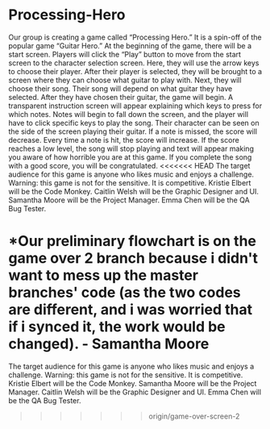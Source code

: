 Processing-Hero
===============
  Our group is creating a game called “Processing Hero.” It is a spin-off of the popular game “Guitar Hero.” At the beginning of the game, there will be a start screen. Players will click the “Play” button to move from the start screen to the character selection screen. Here, they will use the arrow keys to choose their player. After their player is selected, they will be brought to a screen where they can choose what guitar to play with. Next, they will choose their song. Their song will depend on what guitar they have selected. After they have chosen their guitar, the game will begin. A transparent instruction screen will appear explaining which keys to press for which notes. Notes will begin to fall down the screen, and the player will have to click specific keys to play the song. Their character can be seen on the side of the screen playing their guitar. If a note is missed, the score will decrease. Every time a note is hit, the score will increase. If the score reaches a low level, the song will stop playing and text will appear making you aware of how horrible you are at this game. If you complete the song with a good score, you will be congratulated. 
<<<<<<< HEAD
  The target audience for this game is anyone who likes music and enjoys a challenge. Warning: this game is not for the sensitive. It is competitive. Kristie Elbert will be the Code Monkey. Caitlin Welsh will be the Graphic Designer and UI. Samantha Moore will be the Project Manager. Emma Chen will be the QA Bug Tester. 

*Our preliminary flowchart is on the game over 2 branch because i didn't want to mess up the master branches' code (as the two codes are different, and i was worried that if i synced it, the work would be changed). - Samantha Moore
=======
  The target audience for this game is anyone who likes music and enjoys a challenge. Warning: this game is not for the sensitive. It is competitive. Kristie Elbert will be the Code Monkey. Samantha Moore will be the Project Manager. Caitlin Welsh will be the Graphic Designer and UI. Emma Chen will be the QA Bug Tester. 
>>>>>>> origin/game-over-screen-2
